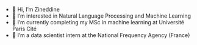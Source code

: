 - 👋 Hi, I’m Zineddine
- 👀 I’m interested in Natural Language Processing and Machine Learning
- 🌱 I’m currently completing my MSc in machine learning at Université Paris Cité
- 💼 I’m a data scientist intern at the National Frequency Agency (France)
